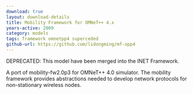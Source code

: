 ```yaml
---
download: true
layout: download-details
title: Mobility Framework for OMNeT++ 4.x
years-active: 2009
category: models
tags: framework omnetpp4 superceded
github-url: https://github.com/lidongming/mf-opp4
---
```


DEPRECATED: This model have been merged into the INET Framework.

A port of mobility-fw2.0p3 for OMNeT++ 4.0 simulator.
The mobility framework provides abstractions needed to develop network
protocols for non-stationary wireless nodes. 
